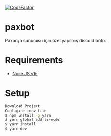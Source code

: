[![CodeFactor](https://www.codefactor.io/repository/github/bestinspire/paxbot/badge)](https://www.codefactor.io/repository/github/bestinspire/paxbot)

# paxbot
Paxanya sunucusu için özel yapılmış discord botu.

# Requirements
<ul>
  <li><a href="https://nodejs.org/en/">Node.JS v16</a></li>
</ul>

# Setup

```bash
Download Project
Configure .env file
$ npm install -g yarn
$ yarn global add ts-node
$ yarn install
$ yarn dev
